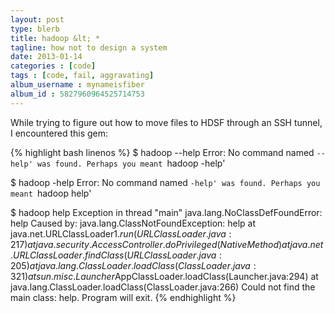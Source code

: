 ```yaml
---
layout: post
type: blerb
title: hadoop &lt; *
tagline: how not to design a system
date: 2013-01-14
categories : [code]
tags : [code, fail, aggravating]
album_username : mynameisfiber
album_id : 5827960964525714753
---
```


While trying to figure out how to move files to HDSF through an SSH tunnel, I encountered this gem:

{% highlight bash linenos %}
$ hadoop --help
Error: No command named `--help' was found. Perhaps you meant `hadoop -help'

$ hadoop -help
Error: No command named `-help' was found. Perhaps you meant `hadoop help'

$ hadoop help
Exception in thread "main" java.lang.NoClassDefFoundError: help
Caused by: java.lang.ClassNotFoundException: help
        at java.net.URLClassLoader$1.run(URLClassLoader.java:217)
        at java.security.AccessController.doPrivileged(Native Method)
        at java.net.URLClassLoader.findClass(URLClassLoader.java:205)
        at java.lang.ClassLoader.loadClass(ClassLoader.java:321)
        at sun.misc.Launcher$AppClassLoader.loadClass(Launcher.java:294)
        at java.lang.ClassLoader.loadClass(ClassLoader.java:266)
Could not find the main class: help. Program will exit.
{% endhighlight %}
